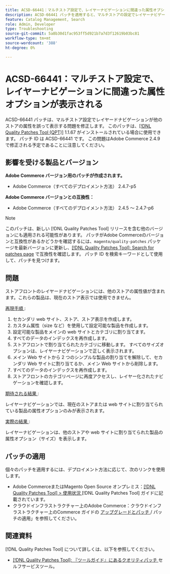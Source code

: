 ```yaml
---
title: ACSD-66441：マルチストア設定で、レイヤーナビゲーションに間違った属性オプションが表示される
description: ACSD-66441 パッチを適用すると、マルチストアの設定でレイヤーナビゲーションに他のストアの属性が正しく表示されないAdobe Commerceの問題が修正されます。
feature: Catalog Management, Search
role: Admin, Developer
type: Troubleshooting
source-git-commit: 5a8b30d1fac953ff5d921b7a7d3f12619b03bc81
workflow-type: tm+mt
source-wordcount: '388'
ht-degree: 0%

---
```



# ACSD-66441：マルチストア設定で、レイヤーナビゲーションに間違った属性オプションが表示される

ACSD-66441 パッチは、マルチストア設定でレイヤードナビゲーションが他のストアの属性を誤って表示する問題を修正します。 このパッチは、[[!DNL Quality Patches Tool (QPT)]](/help/tools/quality-patches-tool/quality-patches-tool-to-self-serve-quality-patches.md) 1.1.67 がインストールされている場合に使用できます。 パッチ ID は ACSD-66441 です。 この問題はAdobe Commerce 2.4.9 で修正される予定であることに注意してください。

## 影響を受ける製品とバージョン

**Adobe Commerce バージョン用のパッチが作成されます。**

* Adobe Commerce（すべてのデプロイメント方法） 2.4.7-p5

**Adobe Commerce バージョンとの互換性：**

* Adobe Commerce（すべてのデプロイメント方法） 2.4.5 ～ 2.4.7-p6

>[!NOTE]
>
>このパッチは、新しい [!DNL Quality Patches Tool] リリースを含む他のバージョンにも適用される可能性があります。 パッチがAdobe Commerceのバージョンと互換性があるかどうかを確認するには、`magento/quality-patches` パッケージを最新バージョンに更新し、[[!DNL Quality Patches Tool]: Search for patches page](https://experienceleague.adobe.com/tools/commerce-quality-patches/index.html) で互換性を確認します。 パッチ ID を検索キーワードとして使用して、パッチを見つけます。

## 問題

ストアフロントのレイヤードナビゲーションには、他のストアの属性値が含まれます。これらの製品は、現在のストア表示では使用できません。

<u> 再現手順 </u>:

1. セカンダリ web サイト、ストア、ストア表示を作成します。
1. カスタム属性（size など）を使用して設定可能な製品を作成します。
1. 設定可能な製品をメインの web サイトとカテゴリに割り当てます。
1. すべてのデータのインデックスを再作成します。
1. ストアフロントで割り当てられたカテゴリに移動します。 すべてのサイズオプションは、レイヤーナビゲーションで正しく表示されます。
1. メイン Web サイトから 2 つのシンプルな製品の割り当てを解除して、セカンダリ Web サイトに割り当てるか、メイン Web サイトから削除します。
1. すべてのデータのインデックスを再作成します。
1. ストアフロントのカテゴリページに再度アクセスし、レイヤー化されたナビゲーションを確認します。

<u> 期待される結果 </u>:

レイヤーナビゲーションでは、現在のストアまたは web サイトに割り当てられている製品の属性オプションのみが表示されます。

<u> 実際の結果 </u>:

レイヤーナビゲーションは、他のストアや web サイトに割り当てられた製品の属性オプション（サイズ）を表示します。

## パッチの適用

個々のパッチを適用するには、デプロイメント方法に応じて、次のリンクを使用します。

* Adobe CommerceまたはMagento Open Source オンプレミス：[[!DNL Quality Patches Tool] > 使用状況 ](/help/tools/quality-patches-tool/usage.md) [!DNL Quality Patches Tool] ガイドに記載されています。
* クラウドインフラストラクチャー上のAdobe Commerce：クラウドインフラストラクチャー上のCommerce ガイドの [ アップグレードとパッチ ](https://experienceleague.adobe.com/docs/commerce-cloud-service/user-guide/develop/upgrade/apply-patches.html)/ パッチの適用」を参照してください。

## 関連資料

[!DNL Quality Patches Tool] について詳しくは、以下を参照してください。

* [[!DNL Quality Patches Tool]: 『ツールガイド』にあるクオリティパッチ ](/help/tools/quality-patches-tool/quality-patches-tool-to-self-serve-quality-patches.md) セルフサービスツール。

